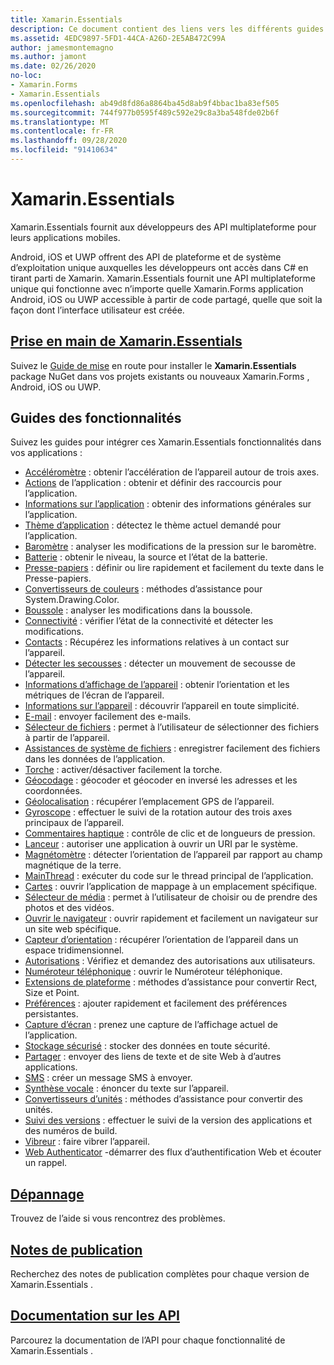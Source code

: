 ```yaml
---
title: Xamarin.Essentials
description: Ce document contient des liens vers les différents guides qui décrivent Xamarin.Essentials , qui fournit aux développeurs des API multiplateforme pour leurs applications mobiles.
ms.assetid: 4EDC9897-5FD1-44CA-A26D-2E5AB472C99A
author: jamesmontemagno
ms.author: jamont
ms.date: 02/26/2020
no-loc:
- Xamarin.Forms
- Xamarin.Essentials
ms.openlocfilehash: ab49d8fd86a8864ba45d8ab9f4bbac1ba83ef505
ms.sourcegitcommit: 744f977b0595f489c592e29c8a3ba548fde02b6f
ms.translationtype: MT
ms.contentlocale: fr-FR
ms.lasthandoff: 09/28/2020
ms.locfileid: "91410634"
---
```

# Xamarin.Essentials

Xamarin.Essentials fournit aux développeurs des API multiplateforme pour leurs applications mobiles.

Android, iOS et UWP offrent des API de plateforme et de système d’exploitation unique auxquelles les développeurs ont accès dans C# en tirant parti de Xamarin. Xamarin.Essentials fournit une API multiplateforme unique qui fonctionne avec n’importe quelle Xamarin.Forms application Android, iOS ou UWP accessible à partir de code partagé, quelle que soit la façon dont l’interface utilisateur est créée.

## <a name="get-started-with-no-locxamarinessentials"></a>[Prise en main de Xamarin.Essentials](get-started.md?context=xamarin/xamarin-forms)

Suivez le [Guide de mise](get-started.md) en route pour installer le **Xamarin.Essentials** package NuGet dans vos projets existants ou nouveaux Xamarin.Forms , Android, iOS ou UWP.

## <a name="feature-guides"></a>Guides des fonctionnalités

Suivez les guides pour intégrer ces Xamarin.Essentials fonctionnalités dans vos applications :

* [Accéléromètre](accelerometer.md?context=xamarin/xamarin-forms) : obtenir l’accélération de l’appareil autour de trois axes.
* [Actions](app-actions.md?context=xamarin/xamarin-forms) de l’application : obtenir et définir des raccourcis pour l’application.
* [Informations sur l’application](app-information.md?context=xamarin/xamarin-forms) : obtenir des informations générales sur l’application.
* [Thème d’application](app-theme.md?context=xamarin/xamarin-forms) : détectez le thème actuel demandé pour l’application.
* [Baromètre](barometer.md?context=xamarin/xamarin-forms) : analyser les modifications de la pression sur le baromètre.
* [Batterie](battery.md?context=xamarin/xamarin-forms) : obtenir le niveau, la source et l’état de la batterie.
* [Presse-papiers](clipboard.md?context=xamarin/xamarin-forms) : définir ou lire rapidement et facilement du texte dans le Presse-papiers.
* [Convertisseurs de couleurs](color-converters.md?context=xamarin/xamarin-forms) : méthodes d’assistance pour System.Drawing.Color.
* [Boussole](compass.md?context=xamarin/xamarin-forms) : analyser les modifications dans la boussole.
* [Connectivité](connectivity.md?context=xamarin/xamarin-forms) : vérifier l’état de la connectivité et détecter les modifications.
* [Contacts](contacts.md?context=xamarin/xamarin-forms) : Récupérez les informations relatives à un contact sur l’appareil.
* [Détecter les secousses](detect-shake.md?context=xamarin/xamarin-forms) : détecter un mouvement de secousse de l’appareil.
* [Informations d’affichage de l’appareil](device-display.md?context=xamarin/xamarin-forms) : obtenir l’orientation et les métriques de l’écran de l’appareil.
* [Informations sur l’appareil](device-information.md?context=xamarin/xamarin-forms) : découvrir l’appareil en toute simplicité.
* [E-mail](email.md?context=xamarin/xamarin-forms) : envoyer facilement des e-mails.
* [Sélecteur de fichiers](file-picker.md?context=xamarin/xamarin-forms) : permet à l’utilisateur de sélectionner des fichiers à partir de l’appareil.
* [Assistances de système de fichiers](file-system-helpers.md?context=xamarin/xamarin-forms) : enregistrer facilement des fichiers dans les données de l’application.
* [Torche](flashlight.md?context=xamarin/xamarin-forms) : activer/désactiver facilement la torche.
* [Géocodage](geocoding.md?context=xamarin/xamarin-forms) : géocoder et géocoder en inversé les adresses et les coordonnées.
* [Géolocalisation](geolocation.md?context=xamarin/xamarin-forms) : récupérer l’emplacement GPS de l’appareil.
* [Gyroscope](gyroscope.md?context=xamarin/xamarin-forms) : effectuer le suivi de la rotation autour des trois axes principaux de l’appareil.
* [Commentaires haptique](haptic-feedback.md?context=xamarin/xamarin-forms) : contrôle de clic et de longueurs de pression.
* [Lanceur](launcher.md?context=xamarin/xamarin-forms) : autoriser une application à ouvrir un URI par le système.
* [Magnétomètre](magnetometer.md?context=xamarin/xamarin-forms) : détecter l’orientation de l’appareil par rapport au champ magnétique de la terre.
* [MainThread](main-thread.md?content=xamarin/xamarin-forms) : exécuter du code sur le thread principal de l’application.
* [Cartes](maps.md?content=xamarin/xamarin-forms) : ouvrir l’application de mappage à un emplacement spécifique.
* [Sélecteur de média](media-picker.md?context=xamarin/xamarin-forms) : permet à l’utilisateur de choisir ou de prendre des photos et des vidéos.
* [Ouvrir le navigateur](open-browser.md?context=xamarin/xamarin-forms) : ouvrir rapidement et facilement un navigateur sur un site web spécifique.
* [Capteur d’orientation](orientation-sensor.md?context=xamarin/xamarin-forms) : récupérer l’orientation de l’appareil dans un espace tridimensionnel.
* [Autorisations](permissions.md?context=xamarin/xamarin-forms) : Vérifiez et demandez des autorisations aux utilisateurs.
* [Numéroteur téléphonique](phone-dialer.md?context=xamarin/xamarin-forms) : ouvrir le Numéroteur téléphonique.
* [Extensions de plateforme](platform-extensions.md?context=xamarin/xamarin-forms) : méthodes d’assistance pour convertir Rect, Size et Point.
* [Préférences](preferences.md?context=xamarin/xamarin-forms) : ajouter rapidement et facilement des préférences persistantes.
* [Capture d’écran](Screenshot.md?context=xamarin/xamarin-forms) : prenez une capture de l’affichage actuel de l’application.
* [Stockage sécurisé](secure-storage.md?context=xamarin/xamarin-forms) : stocker des données en toute sécurité.
* [Partager](share.md?context=xamarin/xamarin-forms) : envoyer des liens de texte et de site Web à d’autres applications.
* [SMS](sms.md?context=xamarin/xamarin-forms) : créer un message SMS à envoyer.
* [Synthèse vocale](text-to-speech.md?context=xamarin/xamarin-forms) : énoncer du texte sur l’appareil.
* [Convertisseurs d’unités](unit-converters.md?context=xamarin/xamarin-forms) : méthodes d’assistance pour convertir des unités.
* [Suivi des versions](version-tracking.md?context=xamarin/xamarin-forms) : effectuer le suivi de la version des applications et des numéros de build.
* [Vibreur](vibrate.md?context=xamarin/xamarin-forms) : faire vibrer l’appareil.
* [Web Authenticator](web-authenticator.md?context=xamarin/xamarin-forms) -démarrer des flux d’authentification Web et écouter un rappel.

## <a name="troubleshooting"></a>[Dépannage](troubleshooting.md?context=xamarin/xamarin-forms)

Trouvez de l’aide si vous rencontrez des problèmes.

## <a name="release-notes"></a>[Notes de publication](https://docs.microsoft.com/xamarin/essentials/release-notes/)

Recherchez des notes de publication complètes pour chaque version de Xamarin.Essentials .

## <a name="api-documentation"></a>[Documentation sur les API](xref:Xamarin.Essentials)

Parcourez la documentation de l’API pour chaque fonctionnalité de Xamarin.Essentials .
